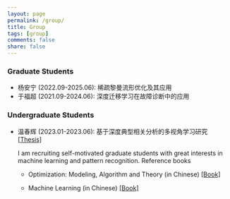 ```yaml
---
layout: page
permalink: /group/
title: Group
tags: [group]
comments: false
share: false
---
```




### Graduate Students
* 杨安宁 (2022.09-2025.06): 稀疏黎曼流形优化及其应用
* 于福超 (2021.09-2024.06): 深度迁移学习在故障诊断中的应用

### Undergraduate Students
* 温春辉 (2023.01-2023.06): 基于深度典型相关分析的多视角学习研究 <a href="../group/2023-Wen-Paper.pdf" class="textlink" target="_blank">[Thesis]</a><br>

	 I am recruiting self-motivated graduate students with great interests in machine learning and pattern recognition. Reference books   
        <ul>
        <li> Optimization: Modeling, Algorithm and Theory (in Chinese) <a href="https://item.jd.com/13064530.html" class="textlink" target="_blank">[Book]</a>  </li>
	<li> Machine Learning (in Chinese) <a href="https://item.jd.com/12762673.html" class="textlink" target="_blank">[Book] </a></li>
        </ul>	   
